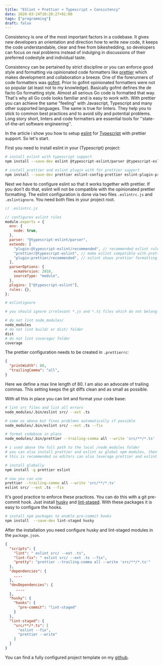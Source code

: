 ```yaml
---
title: "ESlint + Prettier + Typescript = Consistency"
date: 2020-03-24T10:28:27+01:00
tags: ["programming"]
draft: false
---
```



Consistency is one of the most important factors in a codebase. It
gives new developers an orientation and direction how to write new
code, it keeps the code understandable, clear and free from
bikeshedding, so developers can focus on real problems instead of
indulging in discussions of their preferred codestyle and individual
taste.

Consistency can be pertained by strict discipline or you can enforce
good style and formatting via opinionated code formatters like
[prettier](https://prettier.io) which makes development and
collaboration a breeze. One of the forerunners of code formatters was
[gofmt](https://golang.org/cmd/gofmt). Prior to gofmt opinionated
formatters were not so popular (at least not to my
knowledge). Basically gofmt defines the de facto Go formatting
style. Almost all serious Go code is formatted that way. That's why
all Go code looks familiar and is easy to work with. With prettier you
can achieve the same "feeling" with Javascript, Typescript and many
other supported languages. The same is true for linters. They help you
to stick to common best practices and to avoid silly and potential
problems. Long story short, linters and code formatters are essential
tools for ''state-of-the-art software engineering''.


In the article i show you how to setup [eslint](https://eslint.org/)
for [Typescript](https://www.typescriptlang.org/) with prettier
support. So let's start.

First you need to install eslint in your (Typescript) project:

```bash
# install eslint with typescript support
npm install --save-dev eslint @typescript-eslint/parser @typescript-eslint/eslint-plugin

# install prettier and eslint plugin with for prettier support
npm install --save-dev prettier eslint-config-prettier eslint-plugin-prettier
```

Next we have to configure eslint so that it works together with prettier. If you don't do that, eslint will not be compatible with the opinionated prettier formatting. The eslint configuration is done via two files `.eslintrc.js` and `.eslintignore`. You need both files in your project root.

```javascript
// .eslintrc.js

// configures eslint rules
module.exports = {
  env: {
    node: true,
  },
  parser: "@typescript-eslint/parser",
  extends: [
    "plugin:@typescript-eslint/recommended", // recommended eslint rules for typescript
    "prettier/@typescript-eslint", // make eslint compatible with prettier formatting
    "plugin:prettier/recommended", // eslint shows prettier formatting warnings. Must be always the last configuration.
  ],
  parserOptions: {
    ecmaVersion: 2018,
    sourceType: "module",
  },
  plugins: ["@typescript-eslint"],
  rules: {},
};
```

```bash
# eslintignore

# you should ignore irrelevant *.js and *.ts files which do not belong to you project

# do not lint node_modules/
node_modules
# do not lint build/ or dist/ folder
dist
# do not lint coverage/ folder
coverage
```

The prettier configuration needs to be created in `.prettierrc`:

```json
{
  "printWidth": 80,
  "trailingComma": "all",
}
```

Here we define a max line length of 80. I am also an advocate of trailing commas. This setting keeps the git diffs clean and as small as possible.

With all this in place you can lint and format your code base:

```bash
# lint src files and list all errors
node_modules/.bin/eslint src/ --ext .ts

# same as above but fixes problems automatically if possible
node_modules/.bin/eslint src/ --ext .ts --fix

# format codebase in place
node_modules/.bin/prettier --trailing-comma all --write 'src/**/*.ts'

# i used above the full path to the local /node_modules folder
# you can also install prettier and eslint as global npm modules, then you can use them directly
# this is recommended so editors can also leverage prettier and eslint

# install globally
npm install -g prettier eslint

# now you can use
prettier --trailing-comma all --write 'src/**/*.ts'
eslint src/ --ext .ts --fix
```

It's good practice to enforce these practices. You can do this with a
git pre-commit hook. Just install
[husky](https://www.npmjs.com/package/husky) and
[lint-staged](https://www.npmjs.com/package/lint-staged). With these
packages it is easy to configure the hooks.

```bash
# install npm packages to enable pre-commit hooks
npm install  --save-dev lint-staged husky
```

After the installation you need configure husky and lint-staged modules in the `package.json`.

```json
{
  "scripts": {
    "lint": " eslint src/ --ext .ts",
    "lint-fix": " eslint src/ --ext .ts --fix",
    "pretty": "prettier --trailing-comma all --write 'src/**/*.ts'"
  },
  "dependencies": {
    ....
  },
  "devDependencies": {
     ....
  },
  "husky": {
    "hooks": {
      "pre-commit": "lint-staged"
    }
  },
  "lint-staged": {
    "src/**/*.ts": [
      "eslint --fix",
      "prettier --write"
    ]
  }
}
```

You can find a fully configured project template on my
[github](https://github.com/gerlacdt/graphql-example).

